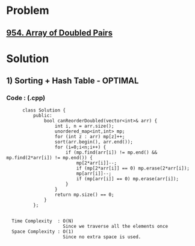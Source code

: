# Problem

## [954. Array of Doubled Pairs](https://leetcode.com/problems/array-of-doubled-pairs/)


# Solution 

## 1) Sorting + Hash Table - OPTIMAL

       
      
      
   ### Code : (.cpp)
    
          class Solution {
              public:
                  bool canReorderDoubled(vector<int>& arr) {
                      int i, n = arr.size();
                      unordered_map<int,int> mp;
                      for (int z : arr) mp[z]++;
                      sort(arr.begin(), arr.end());
                      for (i=0;i<n;i++) {
                          if (mp.find(arr[i]) != mp.end() && mp.find(2*arr[i]) != mp.end()) {
                              mp[2*arr[i]]--;
                              if (mp[2*arr[i]] == 0) mp.erase(2*arr[i]);
                              mp[arr[i]]--;
                              if (mp[arr[i]] == 0) mp.erase(arr[i]);
                          }
                      }
                      return mp.size() == 0;
                  }
              };

 
      Time Complexity  : O(N) 
                         Since we traverse all the elements once
      Space Complexity : O(1)
                         Since no extra space is used.
